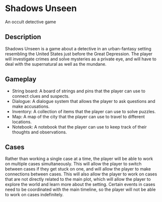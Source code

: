 # Shadows Unseen
An occult detective game

## Description
Shadows Unseen is a game about a detective in an urban-fantasy setting resembling the United States just before the Great Depression. The player will investigate crimes and solve mysteries as a private eye, and will have to deal with the supernatural as well as the mundane.

## Gameplay
- String board: A board of strings and pins that the player can use to connect clues and suspects.
- Dialogue: A dialogue system that allows the player to ask questions and make accusations.
- Inventory: A collection of items that the player can use to solve puzzles.
- Map: A map of the city that the player can use to travel to different locations.
- Notebook: A notebook that the player can use to keep track of their thoughts and observations.

## Cases
Rather than working a single case at a time, the player will be able to work on multiple cases simultaneously. This will allow the player to switch between cases if they get stuck on one, and will allow the player to make connections between cases.
This will also allow the player to work on cases that are not directly related to the main plot, which will allow the player to explore the world and learn more about the setting.
Certain events in cases need to be coordinated with the main timeline, so the player will not be able to work on cases indefinitely.